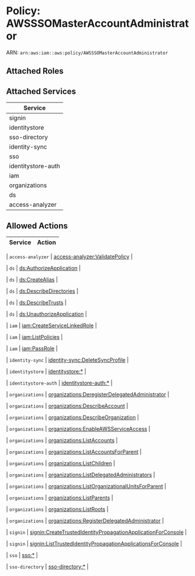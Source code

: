 # Policy: AWSSSOMasterAccountAdministrator

ARN: `arn:aws:iam::aws:policy/AWSSSOMasterAccountAdministrator`

## Attached Roles

## Attached Services

| Service |
|---------|
| signin |
| identitystore |
| sso-directory |
| identity-sync |
| sso |
| identitystore-auth |
| iam |
| organizations |
| ds |
| access-analyzer |

## Allowed Actions

| Service | Action |
|:-------:|--------|

| `access-analyzer` | [access-analyzer:ValidatePolicy](../actions.md#access-analyzer:validatepolicy) |

| `ds` | [ds:AuthorizeApplication](../actions.md#ds:authorizeapplication) |

| `ds` | [ds:CreateAlias](../actions.md#ds:createalias) |

| `ds` | [ds:DescribeDirectories](../actions.md#ds:describedirectories) |

| `ds` | [ds:DescribeTrusts](../actions.md#ds:describetrusts) |

| `ds` | [ds:UnauthorizeApplication](../actions.md#ds:unauthorizeapplication) |

| `iam` | [iam:CreateServiceLinkedRole](../actions.md#iam:createservicelinkedrole) |

| `iam` | [iam:ListPolicies](../actions.md#iam:listpolicies) |

| `iam` | [iam:PassRole](../actions.md#iam:passrole) |

| `identity-sync` | [identity-sync:DeleteSyncProfile](../actions.md#identity-sync:deletesyncprofile) |

| `identitystore` | [identitystore:*](../actions.md#identitystore:all) |

| `identitystore-auth` | [identitystore-auth:*](../actions.md#identitystore-auth:all) |

| `organizations` | [organizations:DeregisterDelegatedAdministrator](../actions.md#organizations:deregisterdelegatedadministrator) |

| `organizations` | [organizations:DescribeAccount](../actions.md#organizations:describeaccount) |

| `organizations` | [organizations:DescribeOrganization](../actions.md#organizations:describeorganization) |

| `organizations` | [organizations:EnableAWSServiceAccess](../actions.md#organizations:enableawsserviceaccess) |

| `organizations` | [organizations:ListAccounts](../actions.md#organizations:listaccounts) |

| `organizations` | [organizations:ListAccountsForParent](../actions.md#organizations:listaccountsforparent) |

| `organizations` | [organizations:ListChildren](../actions.md#organizations:listchildren) |

| `organizations` | [organizations:ListDelegatedAdministrators](../actions.md#organizations:listdelegatedadministrators) |

| `organizations` | [organizations:ListOrganizationalUnitsForParent](../actions.md#organizations:listorganizationalunitsforparent) |

| `organizations` | [organizations:ListParents](../actions.md#organizations:listparents) |

| `organizations` | [organizations:ListRoots](../actions.md#organizations:listroots) |

| `organizations` | [organizations:RegisterDelegatedAdministrator](../actions.md#organizations:registerdelegatedadministrator) |

| `signin` | [signin:CreateTrustedIdentityPropagationApplicationForConsole](../actions.md#signin:createtrustedidentitypropagationapplicationforconsole) |

| `signin` | [signin:ListTrustedIdentityPropagationApplicationsForConsole](../actions.md#signin:listtrustedidentitypropagationapplicationsforconsole) |

| `sso` | [sso:*](../actions.md#sso:all) |

| `sso-directory` | [sso-directory:*](../actions.md#sso-directory:all) |
